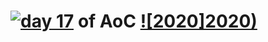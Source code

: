 # [![day 17](17)](https://adventofcode.com/2020/day/17) of AoC [![2020]2020)](https://adventofcode.com/2020)
